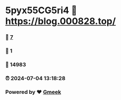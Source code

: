 # 5pyx55CG5ri4 :link: https://blog.000828.top/ 
### :page_facing_up: [7](https://blog.000828.top//tag.html) 
### :speech_balloon: 1 
### :hibiscus: 14983 
### :alarm_clock: 2024-07-04 13:18:28 
### Powered by :heart: [Gmeek](https://github.com/Meekdai/Gmeek)
